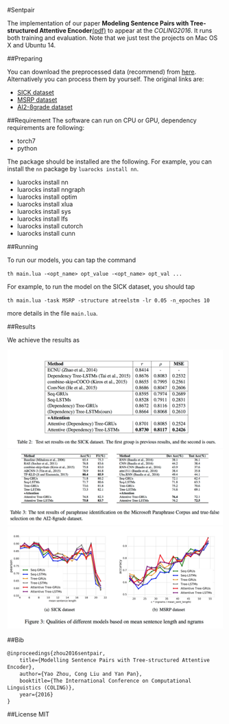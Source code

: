 #Sentpair

The implementation of our paper **Modeling Sentence Pairs with Tree-structured Attentive Encoder**[(pdf)](https://yoosan.me/static/sentpair.pdf) to appear at the *COLING2016*. It runs both training and evaluation. Note that we just test the projects on Mac OS X and Ubuntu 14.

##Preparing

You can download the preprocessed data (recommend) from [here](https://github.com/yoosan/sentpair/releases/download/predata/data.zip). Alternatively you can process them by yourself. The original links are:

+ [SICK dataset](http://clic.cimec.unitn.it/composes/sick.html)
+ [MSRP dataset](https://www.microsoft.com/en-us/download/details.aspx?id=52398)
+ [AI2-8grade dataset]()

##Requirement
The software can run on CPU or GPU, dependency requirements are following:

+ torch7
+ python

The package should be installed are the following. For example, you can install the ``nn`` package by ``luarocks install nn``. 

+ luarocks install nn
+ luarocks install nngraph
+ luarocks install optim
+ luarocks install xlua
+ luarocks install sys
+ luarocks install lfs
+ luarocks install cutorch
+ luarocks install cunn

##Running

To run our models, you can tap the command 

``
th main.lua -<opt_name> opt_value -<opt_name> opt_val ...
``

For example, to run the model on the SICK dataset, you should tap

``
th main.lua -task MSRP -structure atreelstm -lr 0.05 -n_epoches 10
``

more details in the file ``main.lua``.

##Results

We achieve the results as 

![](static/res1.png)
![](static/res2.png)
![](static/fig1.png)


##Bib
```
@inproceedings{zhou2016sentpair,
    title={Modelling Sentence Pairs with Tree-structured Attentive Encoder},
    author={Yao Zhou, Cong Liu and Yan Pan},
    booktitle={The International Conference on Computational Linguistics (COLING)},
    year={2016}
}
```

##License
MIT
